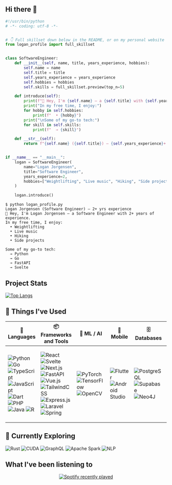 ## Hi there 👋

```python
#!/usr/bin/python
# -*- coding: utf-8 -*-


# 👇 Full skillset down below in the README, or on my personal website
from logan_profile import full_skillset


class SoftwareEngineer:
    def __init__(self, name, title, years_experience, hobbies):
        self.name = name
        self.title = title
        self.years_experience = years_experience
        self.hobbies = hobbies
        self.skills = full_skillset.preview(top_n=5)

    def introduce(self):
        print(f"👋 Hey, I'm {self.name} — a {self.title} with {self.years_experience}+ years of experience.")
        print("In my free time, I enjoy:")
        for hobby in self.hobbies:
            print(f"  • {hobby}")
        print("\nSome of my go-to tech:")
        for skill in self.skills:
            print(f"  → {skill}")

    def __str__(self):
        return f"{self.name} ({self.title}) — {self.years_experience}+ yrs experience"


if __name__ == "__main__":
    logan = SoftwareEngineer(
        name="Logan Jorgensen",
        title="Software Engineer",
        years_experience=2,
        hobbies=["Weightlifting", "Live music", "Hiking", "Side projects"]
    )

    logan.introduce()

```
```
$ python logan_profile.py
Logan Jorgensen (Software Engineer) — 2+ yrs experience
👋 Hey, I'm Logan Jorgensen — a Software Engineer with 2+ years of experience.
In my free time, I enjoy:
  • Weightlifting
  • Live music
  • Hiking
  • Side projects

Some of my go-to tech:
  → Python
  → Go
  → FastAPI
  → Svelte
```

## Project Stats

<a href="https://github.com/jorgoose/github-readme-stats">
  <img src="https://github-readme-stats.vercel.app/api/top-langs/?username=jorgoose&langs_count=10&hide=jupyter%20notebook,blade,astro,svelte,html,css,cmake&layout=compact&theme=dark&width=300" alt="Top Langs"/>
</a>

<h2>🧰 Things I've Used</h2>

<table>
  <thead>
    <tr>
      <th>🧠 Languages</th>
      <th>📦 Frameworks and Tools</th>
      <th>🧠 ML / AI</th>
      <th>📱 Mobile</th>
      <th>🗄 Databases</th>
      <th>☁️ Cloud</th>
    </tr>
  </thead>
  <tbody>
    <tr>
      <td>
        <p>
          <img alt="Python" src="https://img.shields.io/badge/Python-3670A0?style=flat-square&logo=python&logoColor=ffdd54" />
          <img alt="Go" src="https://img.shields.io/badge/Go-00ADD8?style=flat-square&logo=go&logoColor=white" />
          <img alt="TypeScript" src="https://img.shields.io/badge/TypeScript-007ACC?style=flat-square&logo=typescript&logoColor=white" />
          <img alt="JavaScript" src="https://img.shields.io/badge/JavaScript-323330?style=flat-square&logo=javascript&logoColor=F7DF1E" />
          <img alt="Dart" src="https://img.shields.io/badge/Dart-0175C2?style=flat-square&logo=dart&logoColor=white" />
          <img alt="PHP" src="https://img.shields.io/badge/PHP-777BB4?style=flat-square&logo=php&logoColor=white" />
          <img alt="Java" src="https://img.shields.io/badge/Java-ED8B00?style=flat-square&logo=openjdk&logoColor=white" />
          <img alt="R" src="https://img.shields.io/badge/R-276DC3?style=flat-square&logo=r&logoColor=white" />
        </p>
      </td>
      <td>
        <p>
          <img alt="React" src="https://img.shields.io/badge/React-20232a?style=flat-square&logo=react&logoColor=61DAFB" />
          <img alt="Svelte" src="https://img.shields.io/badge/Svelte-f1413d?style=flat-square&logo=svelte&logoColor=white" />
          <img alt="Next.js" src="https://img.shields.io/badge/Next.js-black?style=flat-square&logo=next.js&logoColor=white" />
          <img alt="FastAPI" src="https://img.shields.io/badge/FastAPI-005571?style=flat-square&logo=fastapi" />
          <img alt="Vue.js" src="https://img.shields.io/badge/Vue.js-35495e?style=flat-square&logo=vuedotjs&logoColor=4FC08D" />
          <img alt="TailwindCSS" src="https://img.shields.io/badge/TailwindCSS-38B2AC?style=flat-square&logo=tailwind-css&logoColor=white" />
          <img alt="Express.js" src="https://img.shields.io/badge/Express.js-404d59?style=flat-square&logo=express&logoColor=61DAFB" />
          <img alt="Laravel" src="https://img.shields.io/badge/Laravel-FF2D20?style=flat-square&logo=laravel&logoColor=white" />
          <img alt="Spring" src="https://img.shields.io/badge/Spring-6DB33F?style=flat-square&logo=spring&logoColor=white" />
        </p>
      </td>
      <td>
        <p>
          <img alt="PyTorch" src="https://img.shields.io/badge/PyTorch-EE4C2C?style=flat-square&logo=PyTorch&logoColor=white" />
          <img alt="TensorFlow" src="https://img.shields.io/badge/TensorFlow-FF6F00?style=flat-square&logo=TensorFlow&logoColor=white" />
          <img alt="OpenCV" src="https://img.shields.io/badge/OpenCV-white?style=flat-square&logo=opencv&logoColor=white" />
        </p>
      </td>
      <td>
        <p>
          <img alt="Flutter" src="https://img.shields.io/badge/Flutter-02569B?style=flat-square&logo=Flutter&logoColor=white" />
          <img alt="Android Studio" src="https://img.shields.io/badge/Android%20Studio-346ac1?style=flat-square&logo=android-studio&logoColor=white" />
        </p>
      </td>
      <td>
        <p>
          <img alt="PostgreSQL" src="https://img.shields.io/badge/PostgreSQL-316192?style=flat-square&logo=postgresql&logoColor=white" />
          <img alt="Supabase" src="https://img.shields.io/badge/Supabase-3ECF8E?style=flat-square&logo=supabase&logoColor=white" />
          <img alt="Neo4J" src="https://img.shields.io/badge/Neo4j-008CC1?style=flat-square&logo=neo4j&logoColor=white" />
        </p>
      </td>
      <td>
        <p>
          <img alt="AWS" src="https://img.shields.io/badge/AWS-FF9900?style=flat-square&logo=amazonwebservices&logoColor=white" />
          <img alt="Google Cloud" src="https://img.shields.io/badge/Google%20Cloud-4285F4?style=flat-square&logo=google-cloud&logoColor=white" />
        </p>
      </td>
    </tr>
  </tbody>
</table>



## 🔎 Currently Exploring
<p>
  <img alt="Rust" src="https://img.shields.io/badge/Rust-%23000000.svg?style=flat-square&logo=rust&logoColor=white" />
  <img alt="CUDA" src="https://img.shields.io/badge/CUDA-76B900?style=flat-square&logo=nvidia&logoColor=white" />
  <img alt="GraphQL" src="https://img.shields.io/badge/GraphQL-E10098?style=flat-square&logo=graphql&logoColor=white" />
  <img alt="Apache Spark" src="https://img.shields.io/badge/Apache%20Spark-E25A1C?style=flat-square&logo=apachespark&logoColor=white" />
  <img alt="NLP" src="https://img.shields.io/badge/NLP-%2370268E.svg?style=flat-square&logo=ai&logoColor=white" />
</p>

## What I've been listening to
<p align="center">
  <a href="https://open.spotify.com/user/deadmixer">
    <img src="https://spotify-recently-played-readme.vercel.app/api?user=deadmixer" alt="Spotify recently played"/>
  </a>
</p>
